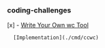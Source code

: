 ### coding-challenges

[x] - [Write Your Own wc Tool](https://codingchallenges.fyi/challenges/challenge-wc/)
      
      [Implementation](./cmd/ccwc)     
